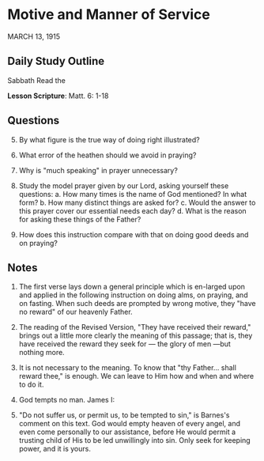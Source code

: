 # Motive and Manner of Service
MARCH 13, 1915

## Daily Study Outline

Sabbath Read the

**Lesson Scripture**: Matt. 6: 1-18

## Questions

5. By what figure is the true way of doing right illustrated? 

13. What error of the heathen should we avoid in praying? 

14. Why is "much speaking" in prayer unnecessary? 

15. Study the model prayer given by our Lord, asking yourself these questions: a. How many times is the name of God mentioned? In what form? b. How many distinct things are asked for? c. Would the answer to this prayer cover our essential needs each day? d. What is the reason for asking these things of the Father? 

19. How does this instruction compare with that on doing good deeds and on praying?

## Notes

1. The first verse lays down a general principle which is en-larged upon and applied in the following instruction on doing alms, on praying, and on fasting. When such deeds are prompted by wrong motive, they "have no reward" of our heavenly Father.

2. The reading of the Revised Version, "They have received their reward," brings out a little more clearly the meaning of this passage; that is, they have received the reward they seek for — the glory of men —but nothing more.

18. It is not necessary to the meaning. To know that "thy Father... shall reward thee," is enough. We can leave to Him how and when and where to do it.

4. God tempts no man. James I:

13. "Do not suffer us, or permit us, to be tempted to sin," is Barnes's comment on this text. God would empty heaven of every angel, and even come personally to our assistance, before He would permit a trusting child of His to be led unwillingly into sin. Only seek for keeping power, and it is yours.
